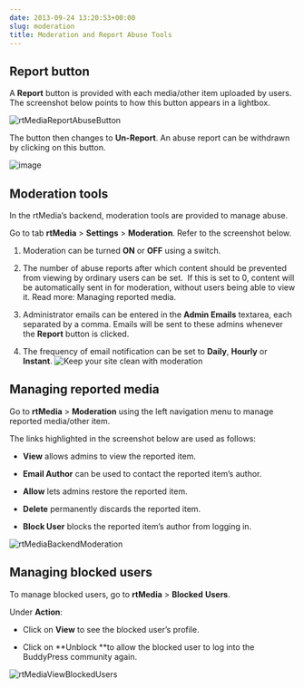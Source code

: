 ```yaml
---
date: 2013-09-24 13:20:53+00:00
slug: moderation
title: Moderation and Report Abuse Tools
---
```





## Report button


A **Report** button is provided with each media/other item uploaded by users. The screenshot below points to how this button appears in a lightbox.

![rtMediaReportAbuseButton](https://rtcamp.com/wp-content/uploads/2013/09/rtMediaReportAbuseButton1.png)

The button then changes to **Un-Report**. An abuse report can be withdrawn by clicking on this button.

![image](https://rtcamp.com/wp-content/uploads/2013/09/image4.png)


## Moderation tools


In the rtMedia’s backend, moderation tools are provided to manage abuse.

Go to tab **rtMedia** > **Settings** > **Moderation**. Refer to the screenshot below.



	
  1. Moderation can be turned **ON** or **OFF** using a switch.

	
  2. The number of abuse reports after which content should be prevented from viewing by ordinary users can be set.  If this is set to 0, content will be automatically sent in for moderation, without users being able to view it.
Read more: Managing reported media.

	
  3. Administrator emails can be entered in the **Admin Emails** textarea, each separated by a comma. Emails will be sent to these admins whenever the **Report** button is clicked.

	
  4. The frequency of email notification can be set to **Daily**, **Hourly** or **Instant**.
![Keep your site clean with moderation](https://rtcamp.com/wp-content/uploads/2013/09/rtMediaModerationKeepYourSiteClean1.png)




## Managing reported media


Go to **rtMedia** > **Moderation** using the left navigation menu to manage reported media/other item.

The links highlighted in the screenshot below are used as follows:



	
  * **View** allows admins to view the reported item.

	
  * **Email Author** can be used to contact the reported item’s author.

	
  * **Allow** lets admins restore the reported item.

	
  * **Delete** permanently discards the reported item.

	
  * **Block User** blocks the reported item’s author from logging in.


![rtMediaBackendModeration](https://rtcamp.com/wp-content/uploads/2013/09/rtMediaBackendModeration1.png)


## Managing blocked users


To manage blocked users, go to **rtMedia** > **Blocked** **Users**.

Under **Action**:



	
  * Click on **View** to see the blocked user’s profile.

	
  * Click on **Unblock **to allow the blocked user to log into the BuddyPress community again.


![rtMediaViewBlockedUsers](https://rtcamp.com/wp-content/uploads/2013/09/rtMediaViewBlockedUsers1.png)
